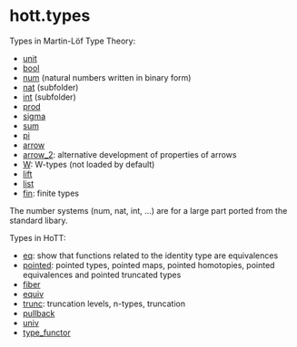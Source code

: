 hott.types
==========

Types in Martin-Lӧf Type Theory:

* [unit](unit.hlean)
* [bool](bool.hlean)
* [num](num.hlean) (natural numbers written in binary form)
* [nat](nat/nat.md) (subfolder)
* [int](int/int.md) (subfolder)
* [prod](prod.hlean)
* [sigma](sigma.hlean)
* [sum](sum.hlean)
* [pi](pi.hlean)
* [arrow](arrow.hlean)
* [arrow_2](arrow_2.hlean): alternative development of properties of arrows
* [W](W.hlean): W-types (not loaded by default)
* [lift](lift.hlean)
* [list](list.hlean)
* [fin](fin.hlean): finite types

The number systems (num, nat, int, ...) are for a large part ported from the standard libary.

Types in HoTT:

* [eq](eq.hlean): show that functions related to the identity type are equivalences
* [pointed](pointed.hlean): pointed types, pointed maps, pointed homotopies, pointed equivalences and pointed truncated types
* [fiber](fiber.hlean)
* [equiv](equiv.hlean)
* [trunc](trunc.hlean): truncation levels, n-types, truncation
* [pullback](pullback.hlean)
* [univ](univ.hlean)
* [type_functor](type_functor.hlean)